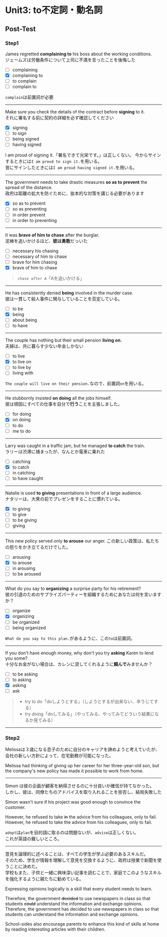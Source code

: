 # Unit3: to不定詞・動名詞

## Post-Test

### Step1

James regretted **complaining to** his boss about the working conditions.  
ジェームズは労働条件について上司に不満を言ったことを後悔した

- [ ] complaining
- [x] complaining to
- [ ] to complain
- [ ] complain to

`complain`は前置詞が必要

---

Make sure you check the details of the contract before **signing** to it.  
それに署名する前に契約の詳細を必ず確認してください

- [x] signing
- [ ] to sign
- [ ] being signed
- [ ] having signed

I am proud of signing it.「署名できて光栄です。」は正しくない。
今からサインするときには`I am proud to sign it.`を用いる。  
昔にサインしたときには`I am proud having signed it.`を用いる。

---

The government needs to take drastic measures **so as to prevent** the spread of the distance.  
政府は距離の拡大を防ぐために、抜本的な対策を講じる必要があります

- [x] so as to prevent
- [ ] so as preventing
- [ ] in order prevent
- [ ] in order to preventing

---

It was **brave of him to chase** after the burglar.  
泥棒を追いかけるほど、**彼は勇敢**だっいた

- [ ] necessary his chasing
- [ ] necessary of him to chase
- [ ] brave for him chasing
- [x] brave of him to chase

> `chase after A`「Aを追いかける」

---

He has consistently denied **being** involved in the murder case.  
彼は一貫して殺人事件に関与していることを否定している。

- [ ] to be
- [x] being
- [ ] about being
- [ ] to have

---

The couple has nothing but their small pension **living on**.  
夫婦は、共に暮らす少ない年金しかない

- [ ] to live
- [x] to live on
- [ ] to live by
- [ ] living with

`The couple will live on their pension.`なので、前置詞`on`を用いる。

---

He stubbornly insisted **on doing** all the jobs himself.  
彼は頑固にすべての仕事を自分で**行う**ことを主張しました。

- [ ] for doing
- [x] on doing
- [ ] to do
- [ ] me to do

---

Larry was caught in a traffic jam, but he managed **to catch** the train.  
ラリーは渋滞に捕まったが、なんとか電車に乗れた

- [ ] catching
- [x] to catch
- [ ] in catching
- [ ] to have caught

---

Natalie is used **to giving** presentations in front of a large audience.  
ナタリーは、大衆の前でプレゼンをすることに慣れている。

- [x] to giving
- [ ] to give
- [ ] to be giving
- [ ] giving

---

This new policy served only **to arouse** our anger.
この新しい政策は、私たちの怒りをかき立てるだけでした。

- [ ] arousing
- [x] to arouse
- [ ] in arousing
- [ ] to be aroused

---

What do you say to **organizing** a surprise party for his retirement?  
彼の引退のためのサプライズパーティーを組織するためにあなたは何を言いますか？

- [ ] organize
- [x] organizing
- [ ] be organized
- [ ] being organized

`What do you say to this plan.`があるように、この`to`は前置詞。

---

If you don't have enough money, why don't you try **asking** Karen to lend you some?  
十分なお金がない場合は、カレンに貸してくれるように**頼んで**みませんか？

- [ ] to be asking
- [ ] to asking
- [x] asking
- [ ] ask

> - try to do「doしようとする」（しようとするが出来ない、辛うじてする）
> - try doing「doしてみる」（やってみる、やってみてどういう結果になるか見てみる）

---

### Step2

Melissaは３歳になる息子のために自分のキャリアを諦めようと考えていたが、会社の新しい方針によって、在宅勤務が可能になった。

Melissa had thinking of giving up her career for her three-year-old son, but the company's new policy has made it possible to work from home.

---

Simon は彼の企画が顧客を納得させるのに十分良いか確信が持てなかった。  
しかし、彼は、同僚たちのアドバイスを取り入れることを拒否し、結局失敗した

Simon wasn't sure if his project was good enough to convince the customer.

However, he refused to take ~~in~~ the advice from his colleagues, only to fail.  
However, he refused to take the advice from his colleagues, only to fail.

`adopt`は`plan`を目的語に取るのは問題ないが、`advise`は正しくない。  
これが英語の難しいところ。

---

意見を論理的に述べることは、すべての学生が学ぶ必要のあるスキルだ。  
そのため、学生が情報を理解して意見を交換するように、政府は授業で新聞を使うことに決めた。  
学校もまた、子供と一緒に興味深い記事を読むことで、家庭でこのようなスキルを強化するように親たちに勧めている。

Expressing opinions logically is a skill that every student needs to learn.  

Therefore, the government ~~decided~~ to use newspapers in class so that students ~~could~~ understand the information and exchange opinions.  
Therefore, the government has decided to use newspapers in class so that students can understand the information and exchange opinions.

School-sides also encourage parents to enhance this kind of skills at home by reading interesting articles with their children.
